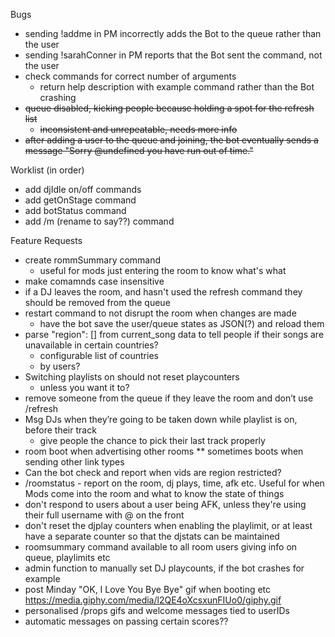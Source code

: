 Bugs
* sending !addme in PM incorrectly adds the Bot to the queue rather than the user
* sending !sarahConner in PM reports that the Bot sent the command, not the user
* check commands for correct number of arguments
  * return help description with example command rather than the Bot crashing
* ~~queue disabled, kicking people because holding a spot for the refresh list~~
  * ~~inconsistent and unrepeatable, needs more info~~
* ~~after adding a user to the queue and joining, the bot eventually sends a message "Sorry @undefined you have run out of time."~~

Worklist (in order)
* add djIdle on/off commands
* add getOnStage command
* add botStatus command
* add /m (rename to say??) command

Feature Requests
* create rommSummary command
  * useful for mods just entering the room to know what's what
* make comamnds case insensitive
* if a DJ leaves the room, and hasn't used the refresh command they should be removed from the queue
* restart command to not disrupt the room when changes are made
  * have the bot save the user/queue states as JSON(?) and reload them
* parse "region": [] from current_song data to tell people if their songs are unavailable in certain countries?
  * configurable list of countries
  * by users?
* Switching playlists on should not reset playcounters
  * unless you want it to?
* remove someone from the queue if they leave the room and don’t use /refresh
* Msg DJs when they’re going to be taken down while playlist is on, before their track
  * give people the chance to pick their last track properly
* room boot when advertising other rooms
** sometimes boots when sending other link types
* Can the bot check and report when vids are region restricted?
* /roomstatus - report on the room, dj plays, time, afk etc. Useful for when Mods come into the room and what to know the state of things
* don't respond to users about a user being AFK, unless they're using their full username with @ on the front
* don't reset the djplay counters when enabling the playlimit, or at least have a separate counter so that the djstats can be maintained
* roomsummary command available to all room users giving info on queue, playlimits etc
* admin function to manually set DJ playcounts, if the bot crashes for example
* post Minday "OK, I Love You Bye Bye" gif when booting etc
https://media.giphy.com/media/l2QE4oXcsxunFIUo0/giphy.gif
* personalised /props gifs and welcome messages tied to userIDs
* automatic messages on passing certain scores??
